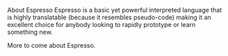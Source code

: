About Espresso
Espresso is a basic yet powerful interpreted language that is highly translatable (because it resembles pseudo-code) making it an excellent choice for anybody looking to rapidly prototype or learn something new.

More to come about Espresso.